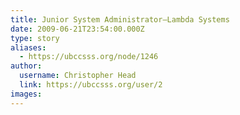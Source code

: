 ```yaml
---
title: Junior System Administrator—Lambda Systems 
date: 2009-06-21T23:54:00.000Z
type: story
aliases:
  - https://ubccsss.org/node/1246
author:
  username: Christopher Head
  link: https://ubccsss.org/user/2
images:
---
```


